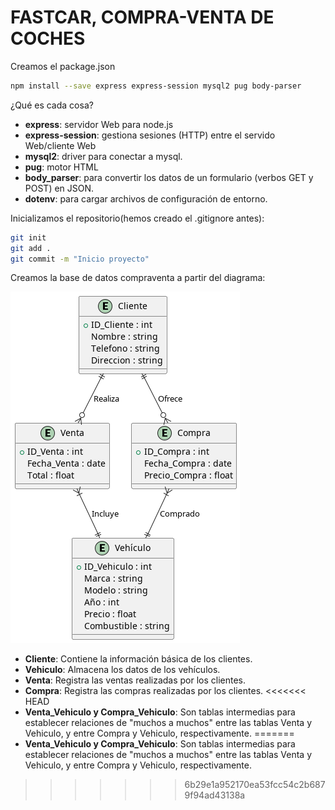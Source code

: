 # FASTCAR, COMPRA-VENTA DE COCHES

Creamos el package.json

```bash
npm install --save express express-session mysql2 pug body-parser
```

¿Qué es cada cosa?

* **express**: servidor Web para node.js
* **express-session**: gestiona sesiones (HTTP) entre el servido Web/cliente Web
* **mysql2**: driver para conectar a mysql. 
* **pug**: motor HTML
* **body_parser**: para convertir los datos de un formulario (verbos GET y POST) en JSON.
* **dotenv**: para cargar archivos de configuración de entorno.

Inicializamos el repositorio(hemos creado el .gitignore antes):

```bash
git init
git add .
git commit -m "Inicio proyecto"
```

Creamos la base de datos compraventa a partir del diagrama:

![](Database.png)

* **Cliente**: Contiene la información básica de los clientes.
* **Vehiculo**: Almacena los datos de los vehículos.
* **Venta**: Registra las ventas realizadas por los clientes.
* **Compra**: Registra las compras realizadas por los clientes.
<<<<<<< HEAD
* **Venta_Vehiculo y Compra_Vehiculo**: Son tablas intermedias para establecer relaciones de "muchos a muchos" entre las tablas Venta y Vehiculo, y entre Compra y Vehiculo, respectivamente.
=======
* **Venta_Vehiculo y Compra_Vehiculo**: Son tablas intermedias para establecer relaciones de "muchos a muchos" entre las tablas Venta y Vehiculo, y entre Compra y Vehiculo, respectivamente.
>>>>>>> 6b29e1a952170ea53fcc54c2b6879f94ad43138a
